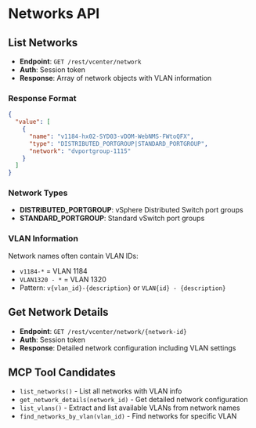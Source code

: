 # Networks API

## List Networks
- **Endpoint**: `GET /rest/vcenter/network`
- **Auth**: Session token
- **Response**: Array of network objects with VLAN information

### Response Format
```json
{
  "value": [
    {
      "name": "v1184-hx02-SYD03-vDOM-WebNMS-FWtoQFX",
      "type": "DISTRIBUTED_PORTGROUP|STANDARD_PORTGROUP",
      "network": "dvportgroup-1115"
    }
  ]
}
```

### Network Types
- **DISTRIBUTED_PORTGROUP**: vSphere Distributed Switch port groups
- **STANDARD_PORTGROUP**: Standard vSwitch port groups

### VLAN Information
Network names often contain VLAN IDs:
- `v1184-*` = VLAN 1184
- `VLAN1320 - *` = VLAN 1320
- Pattern: `v{vlan_id}-{description}` or `VLAN{id} - {description}`

## Get Network Details
- **Endpoint**: `GET /rest/vcenter/network/{network-id}`
- **Auth**: Session token
- **Response**: Detailed network configuration including VLAN settings

## MCP Tool Candidates
- `list_networks()` - List all networks with VLAN info
- `get_network_details(network_id)` - Get detailed network configuration
- `list_vlans()` - Extract and list available VLANs from network names
- `find_networks_by_vlan(vlan_id)` - Find networks for specific VLAN
